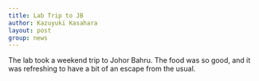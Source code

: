 ```yaml
---
title: Lab Trip to JB
author: Kazuyuki Kasahara
layout: post
group: news
---
```

 <imd src="/static/img/news/LabTripJB_072024.jpg"  class="img-fluid">


The lab took a weekend trip to Johor Bahru. The food was so good, and it was refreshing to have a bit of an escape from the usual.